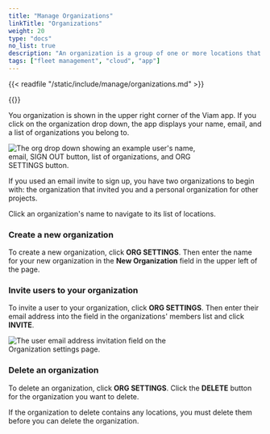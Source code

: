 ```yaml
---
title: "Manage Organizations"
linkTitle: "Organizations"
weight: 20
type: "docs"
no_list: true
description: "An organization is a group of one or more locations that helps you organize your fleet."
tags: ["fleet management", "cloud", "app"]
---
```


{{< readfile "/static/include/manage/organizations.md" >}}

{{<youtube embed_url="https://www.youtube-nocookie.com/embed/eb7v6dabCGQ">}}

You organization is shown in the upper right corner of the Viam app.
If you click on the organization drop down, the app displays your name, email, and a list of organizations you belong to.

<div style="max-width: 400px">
    <img src="../img/app-usage/my-org.png" alt="The org drop down showing an example user's name, email, SIGN OUT button, list of organizations, and ORG SETTINGS button." >
</div>

If you used an email invite to sign up, you have two organizations to begin with: the organization that invited you and a personal organization for other projects.

Click an organization's name to navigate to its list of locations.

### Create a new organization

To create a new organization, click **ORG SETTINGS**.
Then enter the name for your new organization in the **New Organization** field in the upper left of the page.

### Invite users to your organization

To invite a user to your organization, click **ORG SETTINGS**.
Then enter their email address into the field in the organizations' members list and click **INVITE**.

<div style="max-width: 400px">
    <img src="../img/app-usage/invite-user.png" alt="The user email address invitation field on the Organization settings page." >
</div>

### Delete an organization

To delete an organization, click **ORG SETTINGS**.
Click the **DELETE** button for the organization you want to delete.

If the organization to delete contains any locations, you must delete them before you can delete the organization.
